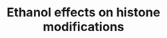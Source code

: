---
annotations:
- id: DOID:0050696
  parent: disease of mental health
  type: Disease Ontology
  value: fetal alcohol spectrum disorder
- id: PW:0001411
  parent: regulatory pathway
  type: Pathway Ontology
  value: altered histone modification pathway
authors:
- Fehrhart
- Marvin M2
- Khanspers
- MaintBot
- Egonw
description: Ethanol effects on histone modifications which contribute to the development
  of fetal alcohol syndrome. Pathway based on Chater-Diehl et al. 2017 (https://doi.org/10.1016/j.alcohol.2017.01.005).  Proteins
  on this pathway have targeted assays available via the [https://assays.cancer.gov/available_assays?wp_id=WP3996
  CPTAC Assay Portal]
last-edited: 2023-01-30
ndex: 04e511aa-8b69-11eb-9e72-0ac135e8bacf
organisms:
- Homo sapiens
redirect_from:
- /index.php/Pathway:WP3996
- /instance/WP3996
- /instance/WP3996_r125197
revision: r125197
schema-jsonld:
- '@context': https://schema.org/
  '@id': https://wikipathways.github.io/pathways/WP3996.html
  '@type': Dataset
  creator:
    '@type': Organization
    name: WikiPathways
  description: Ethanol effects on histone modifications which contribute to the development
    of fetal alcohol syndrome. Pathway based on Chater-Diehl et al. 2017 (https://doi.org/10.1016/j.alcohol.2017.01.005).  Proteins
    on this pathway have targeted assays available via the [https://assays.cancer.gov/available_assays?wp_id=WP3996
    CPTAC Assay Portal]
  keywords:
  - 5,10-MTHF
  - 5-MTHF
  - ACSS2
  - ADH1A
  - ADH1B
  - ADH1C
  - AHCY
  - ALDH1A1
  - ALDH1A2
  - ALDH1A3
  - ALDH2
  - ATF2
  - Acetaldehyde
  - Acetate
  - Acetyl-CoA
  - CYP2E1
  - Coenzyme A
  - DHFR
  - Dihydrofolate
  - EHMT2
  - ELP3
  - Ethanol
  - Folic acid
  - Glycine
  - HAT1
  - HDAC1
  - HDAC10
  - HDAC2
  - HDAC3
  - HDAC4
  - HDAC5
  - HDAC6
  - HDAC7
  - HDAC8
  - HDAC9
  - Homocysteine
  - KAT2B
  - L-Methionine
  - L-Serine
  - MAT1A
  - MTHFR
  - MTR
  - Nucleic acids
  - Pyrimidines
  - Reactive oxygen species
  - S-Adenosylhomocysteine
  - S-Adenosylmethionine
  - SLC19A1
  - TYMS
  - Tetrahydrofolate
  - dTMP
  - dUMP
  license: CC0
  name: Ethanol effects on histone modifications
seo: CreativeWork
title: Ethanol effects on histone modifications
wpid: WP3996
---